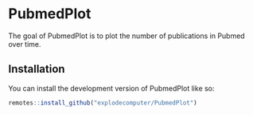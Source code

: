 
# PubmedPlot

<!-- badges: start -->
<!-- badges: end -->

The goal of PubmedPlot is to plot the number of publications in Pubmed over time.

## Installation

You can install the development version of PubmedPlot like so:

```r
remotes::install_github("explodecomputer/PubmedPlot")
```
